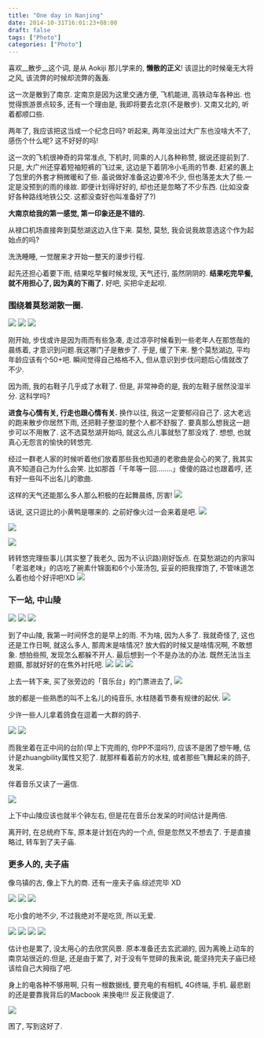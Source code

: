 ```yaml
---
title: "One day in Nanjing"
date: 2014-10-31T16:01:23+08:00
draft: false
tags: ["Photo"]
categories: ["Photo"]
---
```


喜欢__散步__这个词, 是从 Aokiji 那儿学来的, __懒散的正义__!  该逗比的时候毫无大将之风, 该流弊的时候却流弊的轰轰.

这一次是散到了南京. 定南京是因为这里交通方便, 飞机能进, 高铁动车各种出. 也觉得旅游景点较多, 还有一个理由是, 我即将要去北京(不是散步).  又南又北的, 听着都顺口些.

两年了, 我应该把这当成一个纪念日吗? 听起来, 两年没出过大广东也没啥大不了, 感伤个什么呢? 这不好好的吗!

这一次的飞机很神奇的异常准点, 下机时, 同乘的人儿各种称赞, 据说还提前到了.  只是, 大广州还穿着短袖短裤的飞过来, 这边是下着阴冷小毛雨的节奏.  赶紧的裹上了包里的外套才稍微暖和了些.  虽说做好准备这边要冷不少, 但也落差太大了些.一定是没预到的雨的缘故. 即便计划得好好的, 却也还是忽略了不少东西. (比如没查好各种路线地铁公交. 这都没查好也叫准备好了?)


__大南京给我的第一感觉, 第一印象还是不错的.__

从禄口机场直接奔到莫愁湖这边入住下来. 莫愁, 莫愁, 我会说我故意选这个作为起始点的吗?

洗洗睡睡, 一觉醒来才开始一整天的漫步行程.

起先还担心着要下雨, 结果吃早餐时候发现, 天气还行, 虽然阴阴的. __结果吃完早餐,  就不用担心了, 因为真的下雨了.__  好吧, 买把伞走起呗.

### 围绕着莫愁湖散一圈.

![](http://ww2.sinaimg.cn/mw690/62fdd4d5gw1elvszj740tj21e00bcakv.jpg)
![](http://ww1.sinaimg.cn/mw690/62fdd4d5gw1elvt85zdahj21e00s5ngd.jpg)
![](http://ww4.sinaimg.cn/mw690/62fdd4d5gw1elvszuwz1pj21e00s5ayz.jpg)

刚开始, 步伐或许是因为雨而有些急凑,  走过凉亭时候看到一些老年人在那悠哉的晨练着, 才意识到问题.我这哪门子是散步了.  于是, 缓了下来. 整个莫愁湖边, 平均年龄应该有个50+吧.  瞬间觉得自己格格不入, 但从意识到步伐问题后心情就改了不少.

因为雨, 我的右鞋子几乎成了水鞋了. 但是, 非常神奇的是, 我的左鞋子居然没湿半分.  这科学吗?

__进食与心情有关, 行走也跟心情有关.__  换作以往, 我这一定要郁闷自己了.  这大老远的跑来散步你居然下雨, 还把鞋子整湿的整个人都不舒服了.  要真那么想我这一趟步可以不用散了.  这不选莫愁湖开始吗, 就这么点儿事就愁了那没戏了.  想想, 也就真心无怨言的愉快的转悠完.

经过一群老人家的时候听着他们放着那些我也知道的老歌曲是会心的笑了, 我其实真不知道自己为什么会笑. 比如那首「千年等一回........」傻傻的路过也跟着哼, 还有好一些叫不出名儿的歌曲.

这样的天气还能那么多人那么积极的在起舞晨练, 厉害!
![](http://ww4.sinaimg.cn/mw690/62fdd4d5gw1elvszld0flj21e00s57wh.jpg)

话说, 这只逗比的小黄鸭是哪来的. 之前好像火过一会来着是吧.
![](http://ww2.sinaimg.cn/mw690/62fdd4d5gw1elvszhh2gvj21e00s5tv1.jpg)

![](http://ww2.sinaimg.cn/mw690/62fdd4d5gw1elvszn72rmj21e00s5e2p.jpg)

![](http://ww4.sinaimg.cn/mw690/62fdd4d5gw1elvszouesqj21e00s5k9n.jpg)


转转悠完理些事儿(其实整了我老久, 因为不认识路)刚好饭点.  在莫愁湖边的内家叫「老滋老味」的店吃了碗素什锦面和6个小笼汤包, 妥妥的把我撑饱了, 不管味道怎么着也给个好评吧!XD
![](http://ww1.sinaimg.cn/mw690/62fdd4d5gw1elvt9rkvodj21e00s5tqw.jpg)


### 下一站, 中山陵
![](http://ww3.sinaimg.cn/mw690/62fdd4d5gw1elvt9t1xg1j21e00bcndj.jpg)
![](http://ww4.sinaimg.cn/mw690/62fdd4d5gw1elvt9uxiyjj21e00o9x3b.jpg)
![](http://ww1.sinaimg.cn/mw690/62fdd4d5gw1elvta4vs6pj21e00s5nlb.jpg)

到了中山陵, 我第一时间怀念的是早上的雨.  不为啥, 因为人多了. 我就奇怪了, 这也还是工作日啊, 就这么多人, 那周末是啥情况? 放大假的时候又是啥情况啊, 不敢想象. 想拍些照, 发现怎么都躲不开人.  最后想到一个不是办法的办法. 既然无法当主题摄, 那就好好的在焦外衬托吧.
![](http://ww2.sinaimg.cn/mw690/62fdd4d5gw1elvta2yavpj21e00s54b3.jpg)
![](http://ww1.sinaimg.cn/mw690/62fdd4d5gw1elvtbvpn2aj21e00s5ao7.jpg)
![](http://ww1.sinaimg.cn/mw690/62fdd4d5gw1elvtc0byt3j21e00s5naa.jpg)


上去一转下来, 买了张旁边的「音乐台」的门票进去了,
![](http://ww4.sinaimg.cn/mw690/62fdd4d5gw1elvtc4np9ej21e00s5kjl.jpg)

放的都是一些熟悉的叫不上名儿的纯音乐, 水柱随着节奏有规律的起伏.
![](http://ww4.sinaimg.cn/mw690/62fdd4d5gw1elvtc8jbuxj21e00s51jf.jpg)

少许一些人儿拿着鸽食在逗着一大群的鸽子.

![](http://ww4.sinaimg.cn/mw690/62fdd4d5gw1elvtc6hwvej21e00bcnbw.jpg)
![](http://ww4.sinaimg.cn/mw690/62fdd4d5gw1elvtcb7mdzj21e00s54qp.jpg)

而我坐着在正中间的台阶(早上下完雨的, 你PP不湿吗?), 应该不是困了想午睡,  估计是zhuangbility属性又犯了. 就那样看着前方的水柱, 或者那些飞舞起来的鸽子, 发呆.

伴着音乐又读了一遍信.

![](http://ww4.sinaimg.cn/mw690/62fdd4d5gw1elvtcfke7ij21e00s5qps.jpg)

上下中山陵应该也就半个钟左右, 但是花在音乐台发呆的时间估计是两倍.


离开时, 在总统府下车, 原本是计划在内的一个点, 但是忽然又不想去了. 于是直接略过, 转车到了夫子庙.

### 更多人的, 夫子庙

像乌镇的古, 像上下九的商. 还有一座夫子庙.综述完毕  XD

![](http://ww4.sinaimg.cn/mw690/62fdd4d5gw1elvtg67etdj21e00s51kx.jpg)
![](http://ww4.sinaimg.cn/mw690/62fdd4d5gw1elvtg8ooclj21e00s51j8.jpg)
![](http://ww2.sinaimg.cn/mw690/62fdd4d5gw1elvtgagqelj21e00s5b1q.jpg)

吃小食的地不少, 不过我绝对不是吃货, 所以无爱.

![](http://ww3.sinaimg.cn/mw690/62fdd4d5gw1elvtci0k1dj21e00s54qp.jpg)
![](http://ww3.sinaimg.cn/mw690/62fdd4d5gw1elvtcjuiihj21e00s5x0i.jpg)
![](http://ww1.sinaimg.cn/mw690/62fdd4d5gw1elvtcm6dpmj21e00s51kx.jpg)
![](http://ww1.sinaimg.cn/mw690/62fdd4d5gw1elvukmy0alj215o0ng4fu.jpg)


估计也是累了, 没太用心的去欣赏风景.  原本准备还去玄武湖的, 因为离晚上动车的南京站很近的.但是, 还是由于累了, 对于没有午觉碎的我来说, 能坚持完夫子庙已经该给自己大拇指了吧.

身上的电各种不够用啊, 只有一根数据线, 要充电的有相机,  4G终端, 手机.  最悲剧的还是要靠我背后的Macbook 来换电!!! 反正我傻逗了.

![](http://ww2.sinaimg.cn/mw690/62fdd4d5gw1elvu4u1krxj21e00s5qnu.jpg)

困了, 写到这好了.

